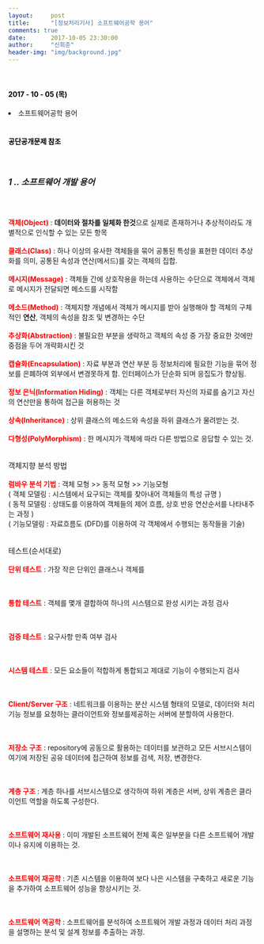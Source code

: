 ```yaml
---
layout:     post
title:      "[정보처리기사] 소프트웨어공학 용어"
comments: true
date:       2017-10-05 23:30:00
author:     "신희준"
header-img: "img/background.jpg"
---
```


<head>
 <meta property="og:type" content="website">
 <meta property="og:title" content="정보처리기사 알고리즘 이론">
 <meta property="og:description" content="정보처리기사 알고리즘 이론">
 <meta property="og:url" content="http://shj7242.github.io/2017/10/05/basic이론/">

 <meta name="twitter:card" content="summary">
  <meta name="twitter:title" content="정보처리기사 알고리즘 이론">
  <meta name="twitter:description" content="정보처리기사 알고리즘 이론">
  <meta name="FACEBOOK:domain" content="http://shj7242.github.io/2017/10/05/basic이론/">
  <meta name="facebook:card" content="summary">
   <meta name="facebook:title" content="정보처리기사 알고리즘 이론">
   <meta name="facebook:description" content="정보처리기사 알고리즘 이론">
   <meta name="facebook:domain" content="http://shj7242.github.io/2017/10/05/basic이론/">


 </head>


<br>
<H4 style ="font-weight:bold; color : black">2017 - 10 - 05 (목)</H4>
<li>소프트웨어공학 용어</li>


<br>
<H4 style ="font-weight:bold; color:black;">공단공개문제 참조</H4>
<br>

<h5 style = "font-size: 17px; font-weight : bold;">1 .. 소프트웨어 개발 용어</h5>
<br>
<p style="font-size:14px;">
<b style="color:red;">객체(Object)</b> : <b>데이터와 절차를 일체화 한것</b>으로 실제로 존재하거나 추상적이라도 개별적으로 인식할 수 있는 모든 항목
<br><br>
<b style="color:red;">클래스(Class)</b> : 하나 이상의 유사한 객체들을 묶어 공통된 특성을 표현한 데이터 추상화를 의미, 공통된 속성과 연산(메서드)를 갖는 객체의 집합.
<br><br>
<b style="color:red;">메시지(Message)</b> : 객체들 간에 상호작용을 하는데 사용하는 수단으로 객체에서 객체로 메시지가 전달되면 메소드를 시작함
<br><br>
<b style="color:red;">메소드(Method)</b> : 객체지향 개념에서 객체가 메시지를 받아 실행해야 할 객체의 구체적인 <b>연산</b>, 객체의 속성을 참조 및 변경하는 수단
<br><br>
<b style="color:red;">추상화(Abstraction)</b> : 불필요한 부분을 생략하고 객체의 속성 중 가장 중요한 것에만 중점을 두어 개략화시킨 것
<br><br>
<b style="color:red;">캡슐화(Encapsulation)</b> : 자료 부분과 연산 부분 등 정보처리에 필요한 기능을 묶어 정보를 은폐하여 외부에서 변경못하게 함. 인터페이스가 단순화 되며 응집도가 향상됨.
<br><br>
<b style="color:red;">정보 은닉(Information Hiding)</b> : 객체는 다른 객체로부터 자신의 자료를 숨기고 자신의 연산만을 통하여 접근을 허용하는 것
<br><br>
<b style="color:red;">상속(Inheritance)</b> : 상위 클래스의 메소드와 속성을 하위 클래스가 물려받는 것.
<br><br>
<b style="color:red;">다형성(PolyMorphism)</b> : 한 메시지가 객체에 따라 다른 방법으로 응답할 수 있는 것.
<br><br><br>
<span style= "font-size :15px;">객체지향 분석 방법</span>
<br><br>
<b style="color:red;">럼바우 분석 기법</b> : 객체 모형 >> 동적 모형 >> 기능모형 <BR>( 객체 모델링 : 시스템에서 요구되는 객체를 찾아내어 객체들의 특성 규명 ) <br> ( 동적 모델링 : 상태도를 이용하여 객체들의 제어 흐름, 상호 반응 연산순서를 나타내주는 과정 ) <br> ( 기능모델링 : 자료흐름도 (DFD)를 이용하여 각 객체에서 수행되는 동작들을 기술)
<br><br><br>
<span style= "font-size :15px;">테스트(순서대로)</span>
<br><br>
<b style="color:red;">단위 테스트</b> : 가장 작은 단위인 클래스나 객체를

<br><br>
<b style="color:red;">통합 테스트</b> : 객체를 몇개 결합하여 하나의 시스템으로 완성 시키는 과정 검사

<br><br>
<b style="color:red;">검증 테스트</b> : 요구사항 만족 여부 검사

<br><br>
<b style="color:red;">시스템 테스트</b> : 모든 요소들이 적합하게 통합되고 제대로 기능이 수행되는지 검사

<br><br>
<b style="color:red;">Client/Server 구조</b> : 네트워크를 이용하는 분산 시스템 형태의 모델로, 데이터와 처리기능 정보를 요청하는 클라이언트와 정보를제공하는 서버에 분할하여 사용한다.

<br><br>
<b style="color:red;">저장소 구조</b> : repository에 공동으로 활용하는 데이터를 보관하고 모든 서브시스템이 여기에 저장된 공유 데이터에 접근하여 정보를 검색, 저장, 변경한다.

<br><br>
<b style="color:red;">계층 구조</b> : 계층 하나를 서브시스템으로 생각하여 하위 계층은 서버, 상위 계층은 클라이언트 역할을 하도록 구성한다.


<br><br>
<b style="color:red;">소프트웨어 재사용</b> : 이미 개발된 소프트웨어 전체 혹은 일부분을 다른 소프트웨어 개발이나 유지에 이용하는 것.

<br><br>
<b style="color:red;">소프트웨어 재공학</b> : 기존 시스템을 이용하여 보다 나은 시스템을 구축하고 새로운 기능을 추가하여 소프트웨어 성능을 향상시키는 것.

<br><br>
<b style="color:red;">소프트웨어 역공학</b> : 소프트웨어를 분석하여 소프트웨어 개발 과정과 데이터 처리 과정을 설명하는 분석 및 설계 정보를 추출하는 과정.












</p>

